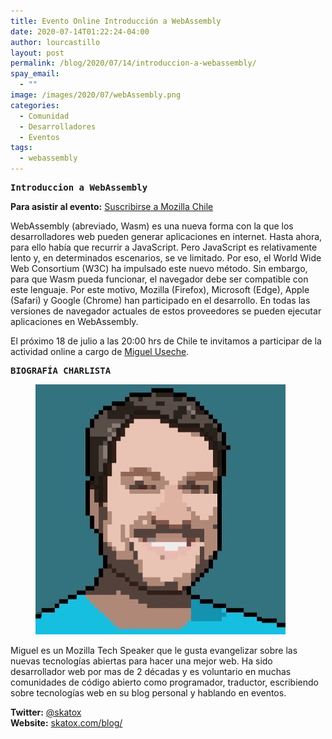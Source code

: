 ```yaml
---
title: Evento Online Introducción a WebAssembly
date: 2020-07-14T01:22:24-04:00
author: lourcastillo
layout: post
permalink: /blog/2020/07/14/introduccion-a-webassembly/
spay_email:
  - ""
image: /images/2020/07/webAssembly.png
categories:
  - Comunidad
  - Desarrolladores
  - Eventos
tags:
  - webassembly
---
```

<pre class="wp-block-preformatted"><strong>Introduccion a WebAssembly</strong></pre>



**Para asistir al evento:** [Suscribirse a Mozilla Chile](https://www.youtube.com/channel/UC8C9tZY8TMiEtXBFLOsJsbA/)

WebAssembly (abreviado, Wasm) es una nueva forma con la que los desarrolladores web pueden generar aplicaciones en internet. Hasta ahora, para ello había que recurrir a JavaScript. Pero JavaScript es relativamente lento y, en determinados escenarios, se ve limitado. Por eso, el World Wide Web Consortium (W3C) ha impulsado este nuevo método. Sin embargo, para que Wasm pueda funcionar, el navegador debe ser compatible con este lenguaje. Por este motivo, Mozilla (Firefox), Microsoft (Edge), Apple (Safari) y Google (Chrome) han participado en el desarrollo. En todas las versiones de navegador actuales de estos proveedores se pueden ejecutar aplicaciones en WebAssembly.

El próximo 18 de julio a las 20:00 hrs de Chile te invitamos a participar de la actividad online a cargo de [Miguel Useche](https://skatox.com/blog/).

<pre class="wp-block-preformatted"><strong>BIOGRAFÍA CHARLISTA</strong></pre>

<div class="wp-block-image">
  <figure class="alignleft"><img src="/images/2020/07/GRTy-U5j_400x400.jpg" alt="" /></figure>
</div>

Miguel es un Mozilla Tech Speaker que le gusta evangelizar sobre las nuevas tecnologías abiertas para hacer una mejor web. Ha sido desarrollador web por mas de 2 décadas y es voluntario en muchas comunidades de código abierto como programador, traductor, escribiendo sobre tecnologías web en su blog personal y hablando en eventos.

**Twitter:** [@skatox](https://twitter.com/skatox)  
**Website:** [skatox.com/blog/](https://skatox.com/blog/)
